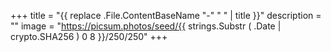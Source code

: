 +++
title = "{{ replace .File.ContentBaseName "-" " " | title }}"
description = ""
image = "https://picsum.photos/seed/{{ strings.Substr ( .Date | crypto.SHA256 ) 0 8 }}/250/250"
+++